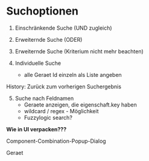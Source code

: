Suchoptionen
============

1. Einschränkende Suche (UND zugleich)

2. Erweiternde Suche (ODER)

3. Erweiternde Suche (Kriterium nicht mehr beachten)

4. Individuelle Suche
	- alle Geraet Id einzeln als Liste angeben


History: Zurück zum vorherigen Suchergebnis


5. Suche nach Feldnamen
	- Geraete anzeigen, die eigenschaft.key haben
	- wildcard / regex - Möglichkeit
	- Fuzzylogic search?

**Wie in UI verpacken???**

Component-Combination-Popup-Dialog

Geraet